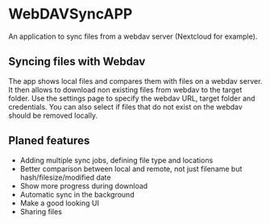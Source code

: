 # WebDAVSyncAPP
An application to sync files from a webdav server (Nextcloud for example). 


## Syncing files with Webdav

The app shows local files and compares them with files on a webdav server. It then allows to download non existing files from webdav to the target folder.
Use the settings page to specify the webdav URL, target folder and credentials. You can also select if files that do not exist on the webdav should be removed locally.

## Planed features

* Adding multiple sync jobs, defining file type and locations
* Better comparison between local and remote, not just filename but hash/filesize/modified date
* Show more progress during download
* Automatic sync in the background
* Make a good looking UI
* Sharing files